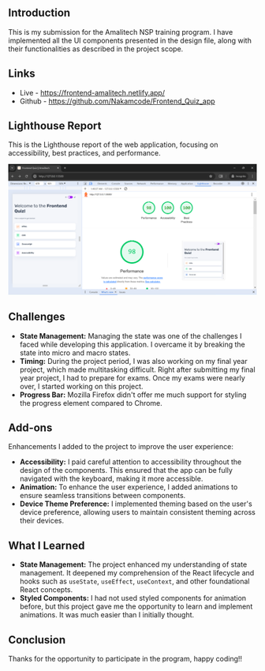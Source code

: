 ## Introduction

This is my submission for the Amalitech NSP training program. I have implemented all the UI components presented in the design file, along with their functionalities as described in the project scope.

## Links

- Live - https://frontend-amalitech.netlify.app/
- Github - https://github.com/Nakamcode/Frontend_Quiz_app

## Lighthouse Report

This is the Lighthouse report of the web application, focusing on accessibility, best practices, and performance.

![Alt text](./public/report.png)

## Challenges

- **State Management:** Managing the state was one of the challenges I faced while developing this application. I overcame it by breaking the state into micro and macro states.
- **Timing:** During the project period, I was also working on my final year project, which made multitasking difficult. Right after submitting my final year project, I had to prepare for exams. Once my exams were nearly over, I started working on this project.
- **Progress Bar:** Mozilla Firefox didn't offer me much support for styling the progress element compared to Chrome.

## Add-ons

Enhancements I added to the project to improve the user experience:

- **Accessibility:** I paid careful attention to accessibility throughout the design of the components. This ensured that the app can be fully navigated with the keyboard, making it more accessible.
- **Animation:** To enhance the user experience, I added animations to ensure seamless transitions between components.
- **Device Theme Preference:** I implemented theming based on the user's device preference, allowing users to maintain consistent theming across their devices.

## What I Learned

- **State Management:** The project enhanced my understanding of state management. It deepened my comprehension of the React lifecycle and hooks such as `useState`, `useEffect`, `useContext`, and other foundational React concepts.
- **Styled Components:** I had not used styled components for animation before, but this project gave me the opportunity to learn and implement animations. It was much easier than I initially thought.

## Conclusion

Thanks for the opportunity to participate in the program, happy coding!!

